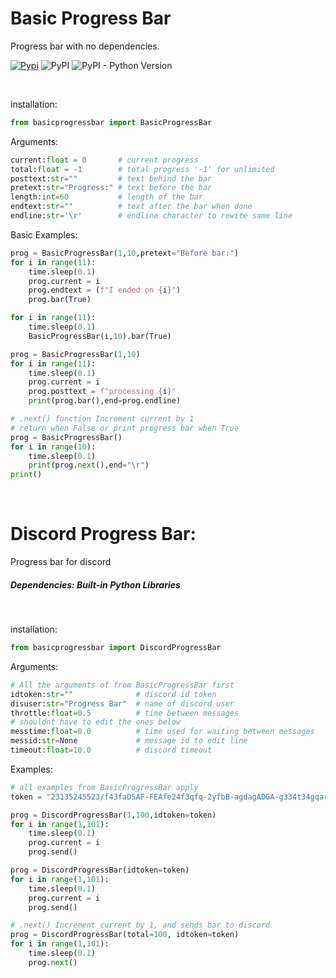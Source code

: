 # Basic Progress Bar
Progress bar with no dependencies.

[![Pypi](https://github.com/Sumiza/basicprogressbar/actions/workflows/python-publish.yml/badge.svg)](https://github.com/Sumiza/basicprogressbar/actions/workflows/python-publish.yml)
![PyPI](https://img.shields.io/pypi/v/basicprogressbar)
![PyPI - Python Version](https://img.shields.io/pypi/pyversions/basicprogressbar)

<br/>

installation:
```python
from basicprogressbar import BasicProgressBar
```

Arguments:
```python
current:float = 0       # current progress
total:float = -1        # total progress '-1' for unlimited
posttext:str=""         # text behind the bar
pretext:str="Progress:" # text before the bar
length:int=60           # length of the bar
endtext:str=""          # text after the bar when done
endline:str='\r'        # endline character to rewite same line
```

Basic Examples:

```python
prog = BasicProgressBar(1,10,pretext="Before bar:")
for i in range(11):
    time.sleep(0.1)
    prog.current = i
    prog.endtext = (f"I ended on {i}")
    prog.bar(True)

for i in range(11):
    time.sleep(0.1)
    BasicProgressBar(i,10).bar(True)

prog = BasicProgressBar(1,10)
for i in range(11):
    time.sleep(0.1)
    prog.current = i
    prog.posttext = f"processing {i}"
    print(prog.bar(),end=prog.endline)

# .next() function Increment current by 1
# return when False or print progress bar when True
prog = BasicProgressBar()
for i in range(10):
    time.sleep(0.1)
    print(prog.next(),end="\r") 
print()
```
<br/>

# Discord Progress Bar:
Progress bar for discord
##### Dependencies: Built-in Python Libraries
<br/>

installation:
```python
from basicprogressbar import DiscordProgressBar
```
Arguments:
```python
# All the arguments of from BasicProgressBar first
idtoken:str=""              # discord id token
disuser:str="Progress Bar"  # name of discord user
throttle:float=0.5          # time between messages
# shouldnt have to edit the ones below
messtime:float=0.0          # time used for waiting between messages
messid:str=None             # message id to edit line
timeout:float=10.0          # discord timeout
```

Examples:
```python
# all examples from BasicProgressBar apply
token = "23135245523/f43faDSAF-FEAfe24f3qfq-2yfbB-agdagADGA-g334t34gqarGS"

prog = DiscordProgressBar(1,100,idtoken=token)
for i in range(1,101):
    time.sleep(0.1)
    prog.current = i
    prog.send()

prog = DiscordProgressBar(idtoken=token)
for i in range(1,101):
    time.sleep(0.1)
    prog.current = i
    prog.send()

# .next() Increment current by 1, and sends bar to discord
prog = DiscordProgressBar(total=100, idtoken=token)
for i in range(1,101):
    time.sleep(0.1)
    prog.next()
```
